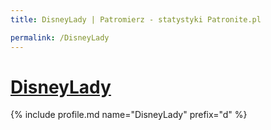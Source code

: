 ```yaml
---
title: DisneyLady | Patromierz - statystyki Patronite.pl

permalink: /DisneyLady
---
```


# [DisneyLady](https://patronite.pl/DisneyLady)

{% include profile.md name="DisneyLady" prefix="d" %}

